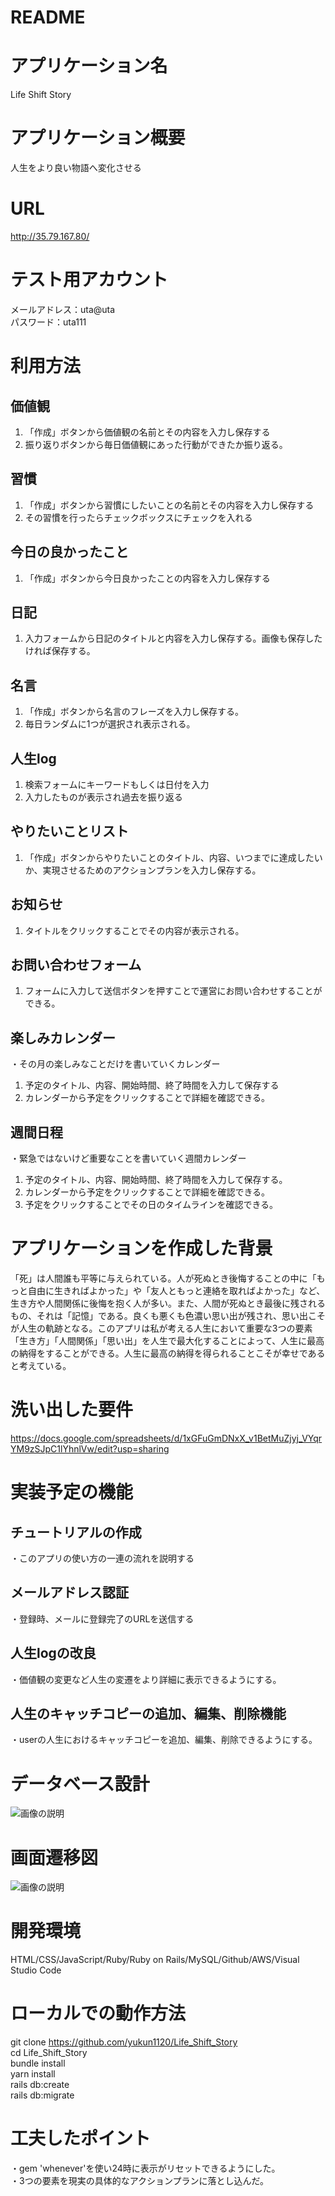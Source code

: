 # README

# アプリケーション名
 Life Shift Story

# アプリケーション概要

人生をより良い物語へ変化させる

# URL 
http://35.79.167.80/

# テスト用アカウント

メールアドレス：uta@uta<br>
パスワード：uta111

# 利用方法
## 価値観
1. 「作成」ボタンから価値観の名前とその内容を入力し保存する
1. 振り返りボタンから毎日価値観にあった行動ができたか振り返る。

## 習慣
1. 「作成」ボタンから習慣にしたいことの名前とその内容を入力し保存する
1. その習慣を行ったらチェックボックスにチェックを入れる

## 今日の良かったこと
1. 「作成」ボタンから今日良かったことの内容を入力し保存する

## 日記
1. 入力フォームから日記のタイトルと内容を入力し保存する。画像も保存したければ保存する。

## 名言
1. 「作成」ボタンから名言のフレーズを入力し保存する。
1. 毎日ランダムに1つが選択され表示される。

## 人生log
1. 検索フォームにキーワードもしくは日付を入力
1. 入力したものが表示され過去を振り返る

## やりたいことリスト
1. 「作成」ボタンからやりたいことのタイトル、内容、いつまでに達成したいか、実現させるためのアクションプランを入力し保存する。
## お知らせ
1. タイトルをクリックすることでその内容が表示される。

## お問い合わせフォーム
1. フォームに入力して送信ボタンを押すことで運営にお問い合わせすることができる。


## 楽しみカレンダー
・その月の楽しみなことだけを書いていくカレンダー
1. 予定のタイトル、内容、開始時間、終了時間を入力して保存する
1. カレンダーから予定をクリックすることで詳細を確認できる。


## 週間日程
・緊急ではないけど重要なことを書いていく週間カレンダー
1. 予定のタイトル、内容、開始時間、終了時間を入力して保存する。
1. カレンダーから予定をクリックすることで詳細を確認できる。
1. 予定をクリックすることでその日のタイムラインを確認できる。


# アプリケーションを作成した背景 
「死」は人間誰も平等に与えられている。人が死ぬとき後悔することの中に「もっと自由に生きればよかった」や「友人ともっと連絡を取ればよかった」など、生き方や人間関係に後悔を抱く人が多い。また、人間が死ぬとき最後に残されるもの、それは「記憶」である。良くも悪くも色濃い思い出が残され、思い出こそが人生の軌跡となる。このアプリは私が考える人生において重要な3つの要素「生き方」「人間関係」「思い出」を人生で最大化することによって、人生に最高の納得をすることができる。人生に最高の納得を得られることこそが幸せであると考えている。

# 洗い出した要件
https://docs.google.com/spreadsheets/d/1xGFuGmDNxX_v1BetMuZjyj_VYqrYM9zSJpC1lYhnlVw/edit?usp=sharing

# 実装予定の機能

## チュートリアルの作成
・このアプリの使い方の一連の流れを説明する

## メールアドレス認証
・登録時、メールに登録完了のURLを送信する

## 人生logの改良
・価値観の変更など人生の変遷をより詳細に表示できるようにする。

## 人生のキャッチコピーの追加、編集、削除機能
・userの人生におけるキャッチコピーを追加、編集、削除できるようにする。



# データベース設計

![画像の説明](app/assets/images/erzu.png "ER図")


# 画面遷移図
![画像の説明](app/assets/images/er.png "画面遷移図")


# 開発環境

HTML/CSS/JavaScript/Ruby/Ruby on Rails/MySQL/Github/AWS/Visual Studio Code


# ローカルでの動作方法
git clone https://github.com/yukun1120/Life_Shift_Story<br>
cd Life_Shift_Story<br>
bundle install<br>
yarn install<br>
rails db:create<br>
rails db:migrate<br>

# 工夫したポイント
・gem 'whenever'を使い24時に表示がリセットできるようにした。<br>
・3つの要素を現実の具体的なアクションプランに落とし込んだ。